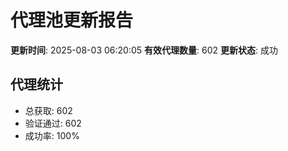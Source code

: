 # 代理池更新报告

**更新时间**: 2025-08-03 06:20:05
**有效代理数量**: 602
**更新状态**:  成功

## 代理统计
- 总获取: 602
- 验证通过: 602
- 成功率: 100%
